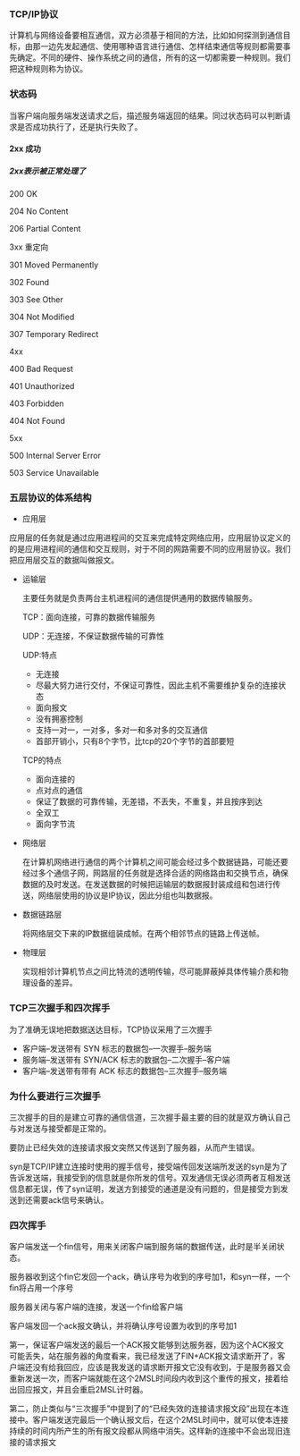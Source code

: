 ### TCP/IP协议

计算机与网络设备要相互通信，双方必须基于相同的方法，比如如何探测到通信目标，由那一边先发起通信、使用哪种语言进行通信、怎样结束通信等规则都需要事先确定。不同的硬件、操作系统之间的通信，所有的这一切都需要一种规则。我们把这种规则称为协议。



### 状态码

当客户端向服务端发送请求之后，描述服务端返回的结果。同过状态码可以判断请求是否成功执行了，还是执行失败了。

#### 2xx 成功

##### 2xx表示被正常处理了

200 OK

204 No Content

206 Partial Content

3xx 重定向

301 Moved Permanently

302 Found

303 See Other

304 Not Modified

307 Temporary Redirect

4xx

400 Bad Request

401 Unauthorized 

403 Forbidden

404 Not Found

5xx

500 Internal Server Error

503 Service Unavailable



### 五层协议的体系结构

- 应用层

应用层的任务就是通过应用进程间的交互来完成特定网络应用，应用层协议定义的的是应用进程间的通信和交互规则，对于不同的网路需要不同的应用层协议。我们把应用层交互的数据叫做报文。

- 运输层

  主要任务就是负责两台主机进程间的通信提供通用的数据传输服务。

  TCP：面向连接，可靠的数据传输服务

  UDP：无连接，不保证数据传输的可靠性

  UDP:特点

  - 无连接
  - 尽最大努力进行交付，不保证可靠性，因此主机不需要维护复杂的连接状态
  - 面向报文
  - 没有拥塞控制
  - 支持一对一，一对多，多对一和多对多的交互通信
  - 首部开销小，只有8个字节，比tcp的20个字节的首部要短

  TCP的特点

  - 面向连接的
  - 点对点的通信
  - 保证了数据的可靠传输，无差错，不丢失，不重复，并且按序到达
  - 全双工
  - 面向字节流

- 网络层

  在计算机网络进行通信的两个计算机之间可能会经过多个数据链路，可能还要经过多个通信子网，网路层的任务就是选择合适的网络路由和交换节点，确保数据的及时发送。在发送数据的时候把运输层的数据报封装成组和包进行传送，网络层使用的协议是IP协议，因此分组也叫数据报。

- 数据链路层

  将网络层交下来的IP数据组装成帧。在两个相邻节点的链路上传送帧。

- 物理层

  实现相邻计算机节点之间比特流的透明传输，尽可能屏蔽掉具体传输介质和物理设备的差异。



### TCP三次握手和四次挥手

为了准确无误地把数据送达目标，TCP协议采用了三次握手

- 客户端–发送带有 SYN 标志的数据包–一次握手–服务端
- 服务端–发送带有 SYN/ACK 标志的数据包–二次握手–客户端
- 客户端–发送带有带有 ACK 标志的数据包–三次握手–服务端

### 为什么要进行三次握手

三次握手的目的是建立可靠的通信信道，三次握手最主要的目的就是双方确认自己与对发送与接受都是正常的。

要防止已经失效的连接请求报文突然又传送到了服务器，从而产生错误。

syn是TCP/IP建立连接时使用的握手信号，接受端传回发送端所发送的syn是为了告诉发送端，我接受到的信息就是你所发的信号。双发通信无误必须两者互相发送信息都无误，传了syn证明，发送方到接受的通道是没有问题的，但是接受方到发送到还需要ack信号来确认。

### 四次挥手

客户端发送一个fin信号，用来关闭客户端到服务端的数据传送，此时是半关闭状态。

服务器收到这个fin它发回一个ack，确认序号为收到的序号加1，和syn一样，一个fin将占用一个序号

服务器关闭与客户端的连接，发送一个fin给客户端

客户端发回一个ack报文确认，并将确认序号设置为收到的序号加1



第一，保证客户端发送的最后一个ACK报文能够到达服务器，因为这个ACK报文可能丢失，站在服务器的角度看来，我已经发送了FIN+ACK报文请求断开了，客户端还没有给我回应，应该是我发送的请求断开报文它没有收到，于是服务器又会重新发送一次，而客户端就能在这个2MSL时间段内收到这个重传的报文，接着给出回应报文，并且会重启2MSL计时器。

第二，防止类似与“三次握手”中提到了的“已经失效的连接请求报文段”出现在本连接中。客户端发送完最后一个确认报文后，在这个2MSL时间中，就可以使本连接持续的时间内所产生的所有报文段都从网络中消失。这样新的连接中不会出现旧连接的请求报文

##### 





